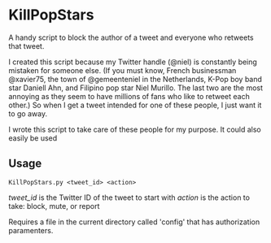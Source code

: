 # KillPopStars

A handy script to block the author of a tweet and everyone who retweets that tweet.

I created this script because my Twitter handle (@niel) is constantly being mistaken for someone else. (If you must know, French businessman @xavier75, the town of @gemeenteniel in the Netherlands, K-Pop boy band star Daniell Ahn, and Filipino pop star Niel Murillo. The last two are the most annoying as they seem to have millions of fans who like to retweet each other.) So when I get a tweet intended for one of these people, I just want it to go away.

I wrote this script to take care of these people for my purpose. It could also easily be used 

## Usage

```
KillPopStars.py <tweet_id> <action>
```

*tweet_id* is the Twitter ID of the tweet to start with
*action* is the action to take: block, mute, or report

Requires a file in the current directory called 'config' that has authorization paramenters.